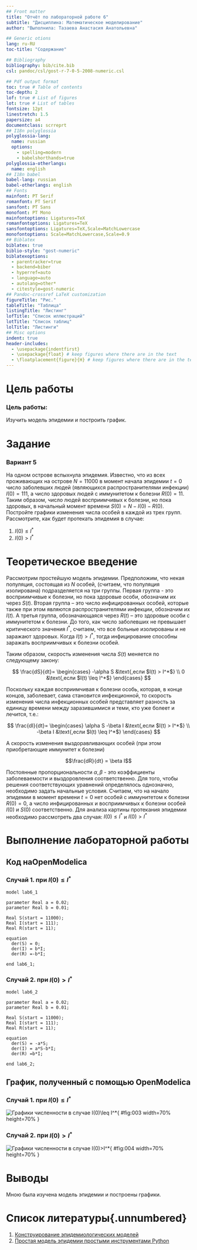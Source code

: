 ```yaml
---
## Front matter
title: "Отчёт по лабораторной работе 6"
subtitle: "Дисциплина: Математическое моделирование"
author: "Выполнила: Тазаева Анастасия Анатольевна"

## Generic otions
lang: ru-RU
toc-title: "Содержание"

## Bibliography
bibliography: bib/cite.bib
csl: pandoc/csl/gost-r-7-0-5-2008-numeric.csl

## Pdf output format
toc: true # Table of contents
toc-depth: 2
lof: true # List of figures
lot: true # List of tables
fontsize: 12pt
linestretch: 1.5
papersize: a4
documentclass: scrreprt
## I18n polyglossia
polyglossia-lang:
  name: russian
  options:
	- spelling=modern
	- babelshorthands=true
polyglossia-otherlangs:
  name: english
## I18n babel
babel-lang: russian
babel-otherlangs: english
## Fonts
mainfont: PT Serif
romanfont: PT Serif
sansfont: PT Sans
monofont: PT Mono
mainfontoptions: Ligatures=TeX
romanfontoptions: Ligatures=TeX
sansfontoptions: Ligatures=TeX,Scale=MatchLowercase
monofontoptions: Scale=MatchLowercase,Scale=0.9
## Biblatex
biblatex: true
biblio-style: "gost-numeric"
biblatexoptions:
  - parentracker=true
  - backend=biber
  - hyperref=auto
  - language=auto
  - autolang=other*
  - citestyle=gost-numeric
## Pandoc-crossref LaTeX customization
figureTitle: "Рис."
tableTitle: "Таблица"
listingTitle: "Листинг"
lofTitle: "Список иллюстраций"
lotTitle: "Список таблиц"
lolTitle: "Листинги"
## Misc options
indent: true
header-includes:
  - \usepackage{indentfirst}
  - \usepackage{float} # keep figures where there are in the text
  - \floatplacement{figure}{H} # keep figures where there are in the text
---
```


# Цель работы

### Цель работы:
Изучить модель эпидемии и построить график.

# Задание

### Вариант 5
На одном острове вспыхнула эпидемия. Известно, что из всех проживающих на острове $N=11000$ в момент начала эпидемии $t=0$ число заболевших людей (являющихся распространителями инфекции) $I(0)=111$, а число здоровых людей с иммунитетом к болезни $R(0) = 11$. Таким образом, число людей восприимчивых к болезни, но пока здоровых, в начальный момент времени $S(0)=N-I(0)-R(0)$.
Постройте графики изменения числа особей в каждой из трех групп.
Рассмотрите, как будет протекать эпидемия в случае:
1.	$I(0)\leq I^*$
2.	$I(0)>I^*$

# Теоретическое введение
Рассмотрим простейшую модель эпидемии. Предположим, что некая популяция, состоящая из $N$ особей, (считаем, что популяция изолирована) подразделяется на три группы. Первая группа - это восприимчивые к болезни, но пока здоровые особи, обозначим их через $S(t)$. Вторая группа – это число инфицированных особей, которые также при этом являются распространителями инфекции, обозначим их $I(t)$. А третья группа, обозначающаяся через  $R(t)$ – это здоровые особи с иммунитетом к болезни.
До того, как число заболевших не превышает критического значения $I^*$, считаем, что все больные изолированы и не заражают здоровых. Когда $I(t)> I^*$, тогда инфицирование способны заражать восприимчивых к болезни особей.

Таким образом, скорость изменения числа $S(t)$ меняется по следующему закону:

$$
\frac{dS}{dt}=
 \begin{cases}
	-\alpha S &\text{,если $I(t) > I^*$}
	\\   
	0 &\text{,если $I(t) \leq I^*$}
 \end{cases}
$$

Поскольку каждая восприимчивая к болезни особь, которая, в конце концов, заболевает, сама становится инфекционной, то скорость изменения числа инфекционных особей представляет разность за единицу времени между заразившимися и теми, кто уже болеет и лечится, т.е.:

$$
\frac{dI}{dt}=
 \begin{cases}
	\alpha S -\beta I &\text{,если $I(t) > I^*$}
	\\   
	-\beta I &\text{,если $I(t) \leq I^*$}
 \end{cases}
$$

А скорость изменения выздоравливающих особей (при этом приобретающие иммунитет к болезни)

$$\frac{dR}{dt} = \beta I$$

Постоянные пропорциональности $\alpha, \beta$ - это коэффициенты заболеваемости и выздоровления соответственно.
Для того, чтобы решения соответствующих уравнений определялось однозначно, необходимо задать начальные условия. Считаем, что на начало эпидемии в момент времени $t=0$ нет особей с иммунитетом к болезни $R(0)=0$, а число инфицированных и восприимчивых к болезни особей $I(0)$ и $S(0)$ соответственно. Для анализа картины протекания эпидемии необходимо рассмотреть два случая: $I(0) \leq I^*$ и  $I(0)>I^*$

# Выполнение лабораторной работы

## Код наOpenModelica

### Случай 1. при $I(0)\leq I^*$

```
model lab6_1

parameter Real a = 0.02;
parameter Real b = 0.01;

Real S(start = 11000);
Real I(start = 111);
Real R(start = 11);

equation
  der(S) = 0;
  der(I) = b*I;
  der(R) =-b*I;
  
end lab6_1;
```

### Случай 2. при $I(0)>I^*$

```
model lab6_2

parameter Real a = 0.02;
parameter Real b = 0.01;

Real S(start = 11000);
Real I(start = 111);
Real R(start = 11);

equation
  der(S) = -a*S;
  der(I) = a*S-b*I;
  der(R) =b*I;
  
end lab6_2;
```

## График, полученный с помощью OpenModelica

### Случай 1. при $I(0)\leq I^*$
![Графики численности в случае $I(0)\leq I^*$](image/lab6_1.png){ #fig:003 width=70% height=70% }

### Случай 2. при $I(0)>I^*$
![Графики численности в случае $I(0)>I^*$](image/lab6_2.png){ #fig:004 width=70% height=70% }

# Выводы

Мною была изучена модель эпидемии и построены графики.

# Список литературы{.unnumbered}
1. [Конструирование эпидемиологических моделей](https://habr.com/ru/post/551682/)
2. [Простая модель эпидемии простыми инструментами Python](https://habr.com/ru/post/496842/)
